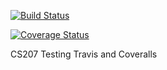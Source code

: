 [![Build Status](https://travis-ci.org/mzhangyb/cs207test.svg?branch=master)](https://travis-ci.org/mzhangyb/cs207test)

[![Coverage Status](https://coveralls.io/repos/github/mzhangyb/cs207test/badge.svg?branch=master)](https://coveralls.io/github/mzhangyb/cs207test?branch=master)

CS207 Testing Travis and Coveralls
